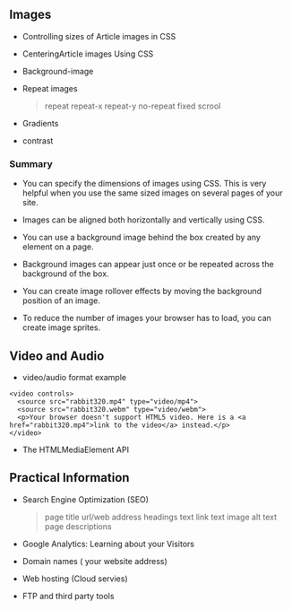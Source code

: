 ## Images

- Controlling sizes of Article images in CSS
  
- CenteringArticle images Using CSS
  
- Background-image
  
- Repeat images
  >repeat
  >repeat-x
  >repeat-y
  >no-repeat
  >fixed
  >scrool

- Gradients
  
- contrast

### Summary

- You can specify the dimensions of images using CSS. This is very helpful when you use the same sized images on several pages of your site.
  
- Images can be aligned both horizontally and vertically using CSS.
  
- You can use a background image behind the box created by any element on a page.
  
- Background images can appear just once or be repeated across the background of the box.
  
- You can create image rollover effects by moving the background position of an image.
  
- To reduce the number of images your browser has to load, you can create image sprites.



## Video and Audio

- video/audio format example

```
<video controls>
  <source src="rabbit320.mp4" type="video/mp4">
  <source src="rabbit320.webm" type="video/webm">
  <p>Your browser doesn't support HTML5 video. Here is a <a href="rabbit320.mp4">link to the video</a> instead.</p>
</video>
```

- The HTMLMediaElement API

## Practical Information

- Search Engine Optimization (SEO)
  
  >page title
  >url/web address
  >headings
  >text
  >link text
  >image alt text
  >page descriptions

- Google Analytics: Learning about your Visitors
- Domain names ( your website address)
- Web hosting (Cloud servies)
- FTP and third party tools
  

